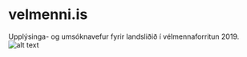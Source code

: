 # velmenni.is
Upplýsinga- og umsóknavefur fyrir landsliðið í vélmennaforritun 2019.
![alt text](http://kormakur.is/fgc/plakat.png)
